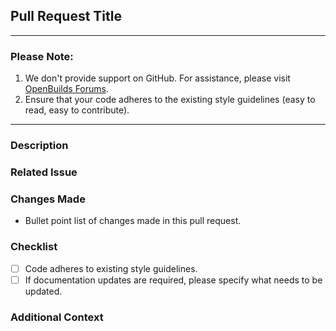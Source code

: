 <!-- Please fill out the following information to help us review your pull request. -->

## Pull Request Title
<!-- A short and descriptive title for your pull request. -->

---

### Please Note:
1. We don't provide support on GitHub. For assistance, please visit [OpenBuilds Forums](https://openbuilds.com/forums/).
2. Ensure that your code adheres to the existing style guidelines (easy to read, easy to contribute).

---

### Description
<!-- A clear and concise description of what this pull request does. -->

### Related Issue
<!-- Link to the issue that this pull request addresses, if applicable. -->

### Changes Made
- Bullet point list of changes made in this pull request.

### Checklist
- [ ] Code adheres to existing style guidelines.
- [ ] If documentation updates are required, please specify what needs to be updated.

### Additional Context
<!-- Add any other context or information relevant to this pull request. -->

